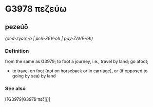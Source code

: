 # G3978 πεζεύω

## pezeúō

_(ped-zyoo'-o | peh-ZEV-oh | pay-ZAVE-oh)_

### Definition

from the same as G3979; to foot a journey, i.e., travel by land; go afoot; 

- to travel on foot (not on horseback or in carriage), or (if opposed to going by sea) by land

### See also

[[G3979|G3979 πεζῇ]]
